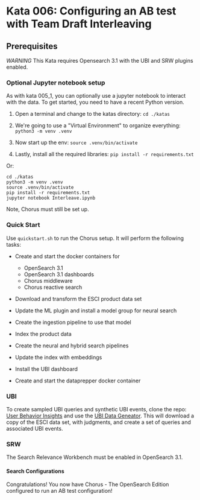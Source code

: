 # Kata 006: Configuring an AB test with Team Draft Interleaving


## Prerequisites
_WARNING_  This Kata requires Opensearch 3.1 with the UBI and SRW plugins enabled.

### Optional Jupyter notebook setup
As with kata 005_1, you can optionally use a jupyter notebook to interact with the data.
To get started, you need to have a recent Python version.

1. Open a terminal and change to the katas directory: `cd ./katas`

1. We're going to use a "Virtual Environment" to organize everything: `python3 -m venv .venv`

1. Now start up the env: `source .venv/bin/activate`

1. Lastly, install all the required libraries: `pip install -r requirements.txt`

Or:

```
cd ./katas
python3 -m venv .venv
source .venv/bin/activate
pip install -r requirements.txt
jupyter notebook Interleave.ipynb
```
Note, Chorus must still be set up.

### Quick Start
Use `quickstart.sh` to run the Chorus setup. It will perform the following tasks:
* Create and start the docker containers for
  * OpenSearch 3.1
  * OpenSearch 3.1 dashboards
  * Chorus middleware
  * Chorus reactive search

* Download and transform the ESCI product data set
* Update the ML plugin and install a model group for neural search
* Create the ingestion pipeline to use that model
* Index the product data
* Create the neural and hybrid search pipelines
* Update the index with embeddings
* Install the UBI dashboard
* Create and start the dataprepper docker container

### UBI

To create sampled UBI queries and synthetic UBI events, clone the repo:
[User Behavior Insights](https://github.com/opensearch-project/user-behavior-insights/)
and use the 
[UBI Data Geneator](https://github.com/opensearch-project/user-behavior-insights/tree/main/ubi-data-generator).
This will download a copy of the ESCI data set, with judgments, and create a set of queries and associated UBI events.

### SRW

The Search Relevance Workbench must be enabled in OpenSearch 3.1. 
#### Search Configurations


Congratulations! You now have Chorus - The OpenSearch Edition configured to run an AB test configuration!
